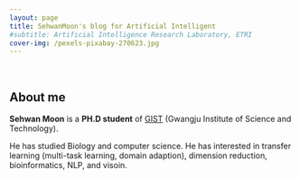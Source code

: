 ```yaml
---
layout: page
title: SehwanMoon's blog for Artificial Intelligent
#subtitle: Artificial Intelligence Research Laboratory, ETRI
cover-img: /pexels-pixabay-270623.jpg
---
```


<br/>

## About me

**Sehwan Moon** is a **PH.D student** of [GIST](https://www.gist.ac.kr/kr/main.html) (Gwangju Institute of Science and Technology). 

He has studied Biology and computer science. He has interested in transfer learning (multi-task learning, domain adaption), dimension reduction, bioinformatics, NLP, and visoin.



